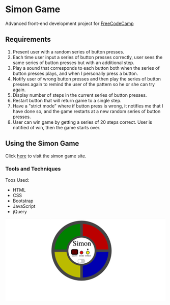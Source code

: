 # Simon Game

Advanced front-end development project for [FreeCodeCamp](https://www.freecodecamp.com/challenges/build-a-simon-game)

## Requirements

1. Present user with a random series of button presses.
2. Each time user input a series of button presses correctly, user sees the same series of button presses but with an additional step.
3. Play a sound that corresponds to each button both when the series of button presses plays, and when I personally press a button.
4. Notify user of wrong button presses and then play the series of button presses again to remind the user of the pattern so he or she can try again.
5. Display number of steps in the current series of button presses.
6. Restart button that will return game to a single step.
7. Have a "strict mode" where if button press is wrong, it notifies me that I have done so, and the game restarts at a new random series of button presses.
8. User can win game by getting a series of 20 steps correct. User is notified of win, then the game starts over.

## Using the Simon Game

Click [here](https://seanmhamlet.github.io/simon-game/) to visit the simon game site.

### Tools and Techniques

Toos Used:
- HTML
- CSS
- Bootstrap
- JavaScript
- jQuery

![Simon Game Screenshot](/images/simon-game.png "Simon Game")
